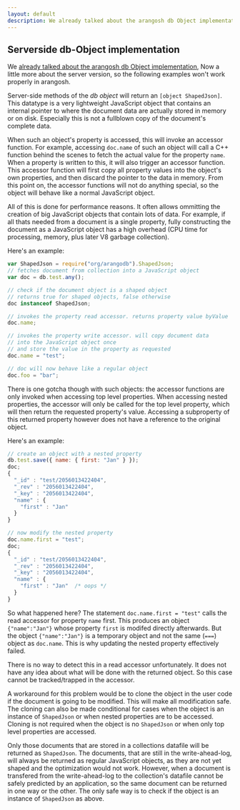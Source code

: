 ```yaml
---
layout: default
description: We already talked about the arangosh db Object implementation, Now a little more about the server version, so the following examples won't work properly in arangosh
---
```

Serverside db-Object implementation
-----------------------------------
We [already talked about the arangosh db Object implementation](first-steps-arangosh.html), Now a little more about the server version, so the following examples won't work properly in arangosh.

Server-side methods of the *db object* will return an `[object ShapedJson]`. This datatype is a very lightweight JavaScript object that contains an internal pointer to where the document data are actually stored in memory or on disk. Especially this is not a fullblown copy of the document's complete data. 

When such an object's property is accessed, this will invoke an accessor function. For example, accessing `doc.name` of such an object will call a C++ function behind the scenes to fetch the actual value for the property `name`. When a property is written to this, it will also trigger an accessor function. This accessor function will first copy all property values into the object's own properties, and then discard the pointer to the data in memory. From this point on, the accessor functions will not do anything special, so the object will behave like a normal JavaScript object.

All of this is done for performance reasons. It often allows ommitting the creation of big JavaScript objects that contain lots of data. For example, if all thats needed from a document is a single property, fully constructing the document as a JavaScript object has a high overhead (CPU time for processing, memory, plus later V8 garbage collection).

Here's an example:
```js
var ShapedJson = require("org/arangodb").ShapedJson;
// fetches document from collection into a JavaScript object
var doc = db.test.any(); 

// check if the document object is a shaped object
// returns true for shaped objects, false otherwise
doc instanceof ShapedJson; 

// invokes the property read accessor. returns property value byValue
doc.name; 

// invokes the property write accessor. will copy document data
// into the JavaScript object once
// and store the value in the property as requested
doc.name = "test"; 

// doc will now behave like a regular object 
doc.foo = "bar"; 
```

There is one gotcha though with such objects: the accessor functions are only invoked when accessing top level properties. When accessing nested properties, the accessor will only be called for the top level property, which will then return the requested property's value. Accessing a subproperty of this returned property however does not have a reference to the original object.

Here's an example:

```js
// create an object with a nested property
db.test.save({ name: { first: "Jan" } });
doc;
{ 
  "_id" : "test/2056013422404", 
  "_rev" : "2056013422404", 
  "_key" : "2056013422404", 
  "name" : { 
    "first" : "Jan" 
  } 
}

// now modify the nested property
doc.name.first = "test";
doc;
{ 
  "_id" : "test/2056013422404", 
  "_rev" : "2056013422404", 
  "_key" : "2056013422404", 
  "name" : { 
    "first" : "Jan"  /* oops */
  } 
}
```

So what happened here? The statement `doc.name.first = "test"` calls the read accessor for property `name` first. This produces an object `{"name":"Jan"}` whose property `first` is modifed directly afterwards. But the object `{"name":"Jan"}` is a temporary object and not the same (`===`) object as `doc.name`. This is why updating the nested property effectively failed.

There is no way to detect this in a read accessor unfortunately. It does not have any idea about what will be done with the returned object. So this case cannot be tracked/trapped in the accessor.

A workaround for this problem would be to clone the object in the user code if the document is going to be modified. This will make all modification safe. The cloning can also be made conditional for cases when the object is an instance of `ShapedJson` or when nested properties are to be accessed. Cloning is not required when the object is no `ShapedJson` or when only top level properties are accessed.

Only those documents that are stored in a collections datafile will be returned as `ShapedJson`. The documents, that are still in the write-ahead-log, will always be returned as regular JavaScript objects, as they are not yet shaped and the optimization would not work. However, when a document is transfered from the write-ahead-log to the collection's datafile cannot be safely predicted by an application, so the same document can be returned in one way or the other. The only safe way is to check if the object is an instance of `ShapedJson` as above.
